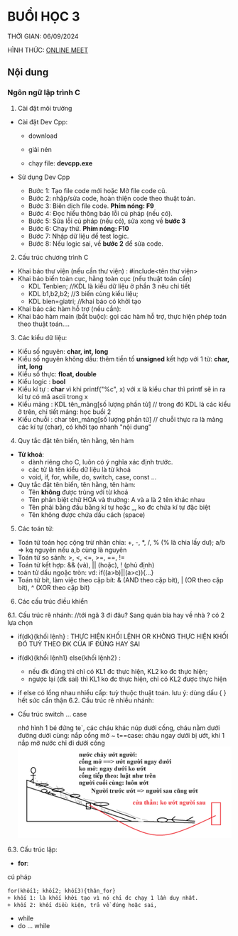 # BUỔI HỌC 3

THỜI GIAN: 06/09/2024

HÌNH THỨC: [ONLINE MEET](https://meet.google.com/qov-btdk-dst)

## Nội dung

### Ngôn ngữ lập trình C

1. Cài đặt môi trường

  - Cài đặt Dev Cpp:

    + download

    + giải nén

    + chạy file: **devcpp.exe**
   
  - Sử dụng Dev Cpp
    + Bước 1: Tạo file code mới hoặc Mở file code cũ.
    + Bước 2: nhập/sửa code, hoàn thiện code theo thuật toán.
    + Bước 3: Biên dịch file code. **Phím nóng: F9**
    + Bước 4: Đọc hiểu thông báo lỗi cú pháp (nếu có).
    + Bước 5: Sửa lỗi cú pháp (nếu có), sửa xong về **bước 3**
    + Bước 6: Chạy thử. **Phím nóng: F10**
    + Bước 7: Nhập dữ liệu để test logic.
    + Bước 8: Nếu logic sai, về **bước 2** để sửa code.
2. Cấu trúc chương trình C
  - Khai báo thư viện (nếu cần thư viện) : #include<tên thư viện>
  - Khai báo biến toàn cục, hằng toàn cục (nếu thuật toán cần)
    + KDL Tenbien;  //KDL là kiểu dữ liệu ở phần 3 nêu chi tiết
    + KDL b1,b2,b2;  //3 biến cùng kiểu liệu;
    + KDL bien=giatri; //khai báo có khởi tạo
  - Khai báo các hàm hỗ trợ (nếu cần):
  - Khai báo hàm main (bắt buộc): gọi các hàm hỗ trợ, thực hiện phép toán theo thuật toán....
3. Các kiểu dữ liệu:
  - Kiểu số nguyên: **char, int, long**
  - Kiểu số nguyên không dấu: thêm tiền tố **unsigned** kết hợp với 1 từ: **char, int, long**
  - Kiểu số thực: **float, double**
  - Kiểu logic : **bool**
  - Kiểu kí tự : **char**   vì khi printf("%c", x) với x là kiểu char thì printf sẽ in ra kí tự có mã ascii trong x
  - Kiểu mảng : KDL tên_mảng[số lượng phần tử]  // trong đó KDL là các kiểu ở trên, chi tiết mảng: học buổi 2
  - Kiểu chuỗi : char tên_mảng[số lượng phần tử]  // chuỗi thực ra là mảng các kí tự (char), có khởi tạo nhanh "nội dung"
4. Quy tắc đặt tên biến, tên hằng, tên hàm
  - **Từ khoá**:
    + dành riêng cho C, luôn có ý nghĩa xác định trước.
    + các từ là tên kiểu dữ liệu là từ khoá
    + void, if, for, while, do, switch, case, const ...      
  - Quy tắc đặt tên biến, tên hằng, tên hàm:
    + Tên **không** được trùng với từ khoá
    + Tên phân biệt chữ HOA và thường: A và a là 2 tên khác nhau
    + Tên phải bằng đầu bằng kí tự hoặc _, ko đc chứa kí tự đặc biệt
    + Tên không được chứa dấu cách (space)
5. Các toán tử:
  - Toán tử toán học cộng trừ nhân chia: +, -, *, /, % (% là chia lấy dư);  a/b => kq nguyên nếu a,b cùng là nguyên
  - Toán tử so sánh: >, <, <=, >=, ==, !=
  - Toán tử kết hợp: && (và), || (hoặc), ! (phủ định)
  - toán tử dấu ngoặc tròn: vd: if((a>b)||(a>c)){...}
  - Toán tử bít, làm việc theo cặp bít: & (AND theo cặp bít), | (OR theo cặp bít), ^ (XOR theo cặp bít)
6. Các cấu trúc điều khiển

6.1. Cấu trúc rẽ nhánh: //tới ngã 3 đi đâu? Sang quán bia hay về nhà ? có 2 lựa chọn
  - if(dk){khối lệnh}  : THỰC HIỆN KHỐI LỆNH OR KHÔNG THỰC HIỆN KHỐI ĐÓ TUỲ THEO ĐK CỦA IF ĐÚNG HAY SAI
  - if(dk){khối lệnh1} else{khối lệnh2} : 
    + nếu đk đúng thì chỉ có KL1 đc thực hiện, KL2 ko đc thực hiện; 
    + ngược lại (đk sai) thì KL1 ko đc thực hiện, chỉ có KL2 được thực hiện
  - if else có lồng nhau nhiều cấp: tuỳ thuộc thuật toán. lưu ý: dùng dấu { } hết sức cẩn thận
6.2. Cấu trúc rẽ nhiều nhánh:
  - Cấu trúc switch ... case

	nhớ hình 1 bé đứng te`, 
 	các cháu khác núp dưới cống, 
	cháu nằm dưới đường dưới cùng: 
	nắp cổng mở ~ t==case: cháu ngay dưới bị ướt,
	khi 1 nắp mở nước chỉ đi dưới cống
![](day3/tè.png)

6.3. Cấu trúc lặp:
  - **for**:
    
  cú pháp
  
    for(khối1; khối2; khối3){thân_for}
    + khối 1: là khối khởi tạo vì nó chỉ đc chạy 1 lần duy nhất.
    + khối 2: khối điều kiện, trả về đúng hoặc sai, 
  - while
  - do ... while
